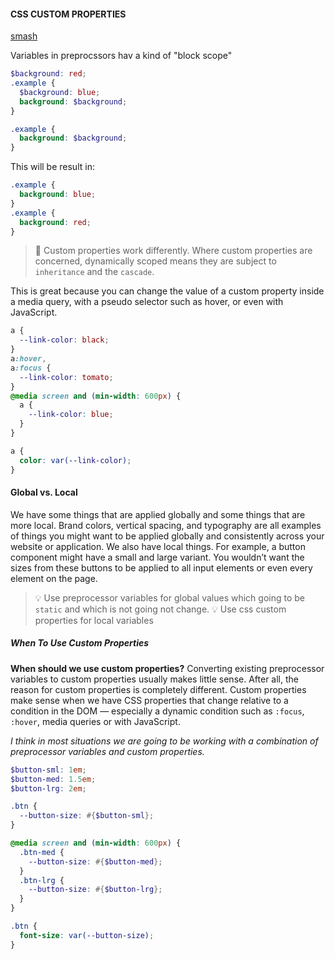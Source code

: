 #### CSS CUSTOM PROPERTIES
[smash](https://www.smashingmagazine.com/2018/05/css-custom-properties-strategy-guide/)


Variables in preprocssors hav a kind of "block scope"

```scss
$background: red;
.example {
  $background: blue;
  background: $background;
}

.example {
  background: $background;
}
```
This will be result in:
```css
.example {
  background: blue;
}
.example {
  background: red;
}
```

>🤯 Custom properties work differently. Where custom properties are concerned, dynamically scoped means they are subject to `inheritance` and the `cascade`.

This is great because you can change the value of a custom property inside a media query, with a pseudo selector such as hover, or even with JavaScript.

```css
a {
  --link-color: black;
}
a:hover,
a:focus {
  --link-color: tomato;
}
@media screen and (min-width: 600px) {
  a {
    --link-color: blue;
  }
}

a {
  color: var(--link-color);
}

```

#### Global vs. Local
 We have some things that are applied globally and some things that are more local. Brand colors, vertical spacing, and typography are all examples of things you might want to be applied globally and consistently across your website or application. We also have local things. For example, a button component might have a small and large variant. You wouldn’t want the sizes from these buttons to be applied to all input elements or even every element on the page.

>💡 Use preprocessor variables for global values which going to be `static` and which is not going not change.
>💡 Use css custom properties for local variables
 

##### When To Use Custom Properties
**When should we use custom properties?**
Converting existing preprocessor variables to custom properties usually makes little sense. After all, the reason for custom properties is completely different. Custom properties make sense when we have CSS properties that change relative to a condition in the DOM — especially a dynamic condition such as `:focus`, `:hover`, media queries or with JavaScript.

*I think in most situations we are going to be working with a combination of preprocessor variables and custom properties.*

```scss
$button-sml: 1em;
$button-med: 1.5em;
$button-lrg: 2em;

.btn {
  --button-size: #{$button-sml};
}

@media screen and (min-width: 600px) {
  .btn-med {
    --button-size: #{$button-med};
  }
  .btn-lrg {
    --button-size: #{$button-lrg};
  }
}

.btn {
  font-size: var(--button-size);
}

```
